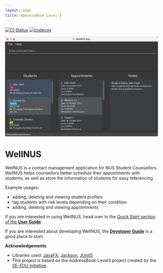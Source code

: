 ```yaml
---
layout: page
title: AddressBook Level-3
---
```


[![CI Status](https://github.com/se-edu/addressbook-level3/workflows/Java%20CI/badge.svg)](https://github.com/se-edu/addressbook-level3/actions)
[![codecov](https://codecov.io/gh/se-edu/addressbook-level3/branch/master/graph/badge.svg)](https://codecov.io/gh/se-edu/addressbook-level3)

![Ui](images/Ui.png)

# WellNUS

WellNUS is a contact management application for NUS Student Counsellors.
WellNUS helps counsellors better schedule their appointments with students, as well as store the information of students for easy referencing.

Example usages:
* adding, deleting and viewing student profiles
* tag students with risk levels depending on their condition
* adding, deleting and viewing appointments


If you are interested in using WellNUS, head over to the [_Quick Start_ section of the **User Guide**](UserGuide.html#quick-start).

If you are interested about developing WellNUS, the [**Developer Guide**](DeveloperGuide.html) is a good place to start.


**Acknowledgements**

* Libraries used: [JavaFX](https://openjfx.io/), [Jackson](https://github.com/FasterXML/jackson), [JUnit5](https://github.com/junit-team/junit5)
* This project is based on the AddressBook-Level3 project created by the [SE-EDU initiative](https://se-education.org).
